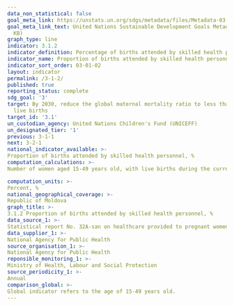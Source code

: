 ```yaml
---
data_non_statistical: false
goal_meta_link: https://unstats.un.org/sdgs/metadata/files/Metadata-03-01-02.pdf
goal_meta_link_text: United Nations Sustainable Development Goals Metadata (PDF 374
  KB)
graph_type: line
indicator: 3.1.2
indicator_definition: Percentage of births attended by skilled health personnel
indicator_name: Proportion of births attended by skilled health personnel
indicator_sort_order: 03-01-02
layout: indicator
permalink: /3-1-2/
published: true
reporting_status: complete
sdg_goal: '3'
target: By 2030, reduce the global maternal mortality ratio to less than 70 per 100,000
  live births
target_id: '3.1'
un_custodian_agency: United Nations Children's Fund (UNICEFF)
un_designated_tier: '1'
previous: 3-1-1
next: 3-2-1
national_indicator_available: >-
Proportion of births attended by skilled health personnel, %
computation_calculations: >-
Number of women aged 15-49 years old, with live births during the current year, assisted by skilled health personnel during the delivery (doctors, nurses, midwives) out of the total number of women aged 15-49 years old with live births during the year of reference  * 100.

computation_units: >-
Percent, %
national_geographical_coverage: >-
Republic of Moldova
graph_title: >-
3.1.2 Proportion of births attended by skilled health personnel, % 
data_source_1: >-
Statistical report No. 32A-san on healthcare provided to pregnant women 
data_supplier_1: >-
National Agency for Public Health
source_organisation_1: >-
National Agency for Public Health
reponsible_monitoring_1: >-
Ministry of Health, Labour and Social Protection
source_periodicity_1: >-
Annual
comparison_global: >-
Global indicator refers to the age of 15-49 years old.
---
```

